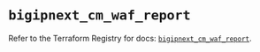 # `bigipnext_cm_waf_report`

Refer to the Terraform Registry for docs: [`bigipnext_cm_waf_report`](https://registry.terraform.io/providers/f5networks/bigipnext/1.4.0/docs/resources/cm_waf_report).
